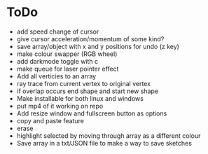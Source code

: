 # ToDo

- add speed change of cursor
- give cursor acceleration/momentum of some kind?
- save array/object with x and y positions for undo (z key)
- make colour swapper (RGB wheel)
- add darkmode toggle with c
- make queue for laser pointer effect
- Add all verticies to an array
- ray trace from current vertex to original vertex
- if overlap occurs end shape and start new shape
- Make installable for both linux and windows
- put mp4 of it working on repo
- Add resize window and fullscreen button as options
- copy and paste feature
- erase
- highlight selected by moving through array as a different colour
- Save array in a txt/JSON file to make a way to save sketches
